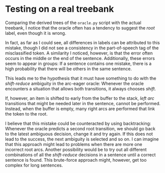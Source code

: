# Testing on a real treebank

Comparing the derived trees of the `oracle.py` script with the actual treebank, I notice that the oracle often has a tendency to suggest the *root* label, even though it is wrong.

In fact, as far as I could see, all differences in labels can be attributed to this mistake, though I did not see a consistency in the part-of-speech tag of the misclassified token. A similarity I noticed, however, is that the error often occurs in the middle or the end of the sentence. Additionally, these errors seem to appear in groups: If a sentence contains one mistake, there is a high probability that there will be others in the same sentence.

This leads me to the hypothesis that it must have something to do with the *shift-reduce* ambiguity in the arc-eager oracle: Whenever the oracle encounters a situation that allows both transitions, it always chooses *shift*.

If, however, an item is shifted to early from the buffer to the stack,  *left arc* transitions that might be needed later in the sentence, cannot be performed. Instead, when the buffer is empty, many right arcs are performed that link the token to the root. 

I believe that this mistake could be counteracted by using backtracking: Whenever the oracle predicts a second root transition, we should go back to the latest ambiguous decision, change it and try again. If this does not lead to the success, the next ambiguity is selected and so on. I can imagine that this approach might lead to problems when there are more one incorrect root arcs. Another possibility would be to try out all different combinations of all the *shift-reduce* decisions in a sentence until a correct sentence is found. This brute-force approach might, however, get too complex for long sentences.